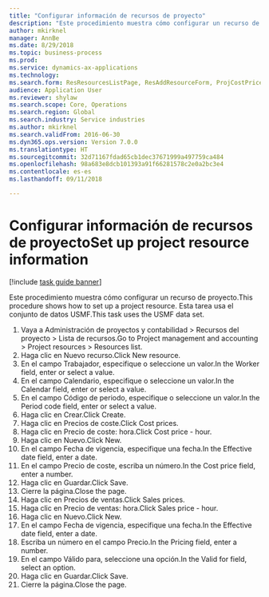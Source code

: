 ```yaml
--- 
title: "Configurar información de recursos de proyecto"
description: "Este procedimiento muestra cómo configurar un recurso de proyecto."
author: mkirknel
manager: AnnBe
ms.date: 8/29/2018
ms.topic: business-process
ms.prod: 
ms.service: dynamics-ax-applications
ms.technology: 
ms.search.form: ResResourcesListPage, ResAddResourceForm, ProjCostPriceHour, ProjSalesPriceHour
audience: Application User
ms.reviewer: shylaw
ms.search.scope: Core, Operations
ms.search.region: Global
ms.search.industry: Service industries
ms.author: mkirknel
ms.search.validFrom: 2016-06-30
ms.dyn365.ops.version: Version 7.0.0
ms.translationtype: HT
ms.sourcegitcommit: 32d71167fdad65cb1dec37671999a497759ca484
ms.openlocfilehash: 98a683e8dcb101393a91f66281578c2e0a2bc3e4
ms.contentlocale: es-es
ms.lasthandoff: 09/11/2018

---
```

# <a name="set-up-project-resource-information"></a><span data-ttu-id="85bea-103">Configurar información de recursos de proyecto</span><span class="sxs-lookup"><span data-stu-id="85bea-103">Set up project resource information</span></span>

[!include [task guide banner](../../includes/task-guide-banner.md)]

<span data-ttu-id="85bea-104">Este procedimiento muestra cómo configurar un recurso de proyecto.</span><span class="sxs-lookup"><span data-stu-id="85bea-104">This procedure shows how to set up a project resource.</span></span> <span data-ttu-id="85bea-105">Esta tarea usa el conjunto de datos USMF.</span><span class="sxs-lookup"><span data-stu-id="85bea-105">This task uses the USMF data set.</span></span>

1. <span data-ttu-id="85bea-106">Vaya a Administración de proyectos y contabilidad > Recursos del proyecto > Lista de recursos.</span><span class="sxs-lookup"><span data-stu-id="85bea-106">Go to Project management and accounting > Project resources > Resources list.</span></span>
2. <span data-ttu-id="85bea-107">Haga clic en Nuevo recurso.</span><span class="sxs-lookup"><span data-stu-id="85bea-107">Click New resource.</span></span>
3. <span data-ttu-id="85bea-108">En el campo Trabajador, especifique o seleccione un valor.</span><span class="sxs-lookup"><span data-stu-id="85bea-108">In the Worker field, enter or select a value.</span></span>
4. <span data-ttu-id="85bea-109">En el campo Calendario, especifique o seleccione un valor.</span><span class="sxs-lookup"><span data-stu-id="85bea-109">In the Calendar field, enter or select a value.</span></span>
5. <span data-ttu-id="85bea-110">En el campo Código de periodo, especifique o seleccione un valor.</span><span class="sxs-lookup"><span data-stu-id="85bea-110">In the Period code field, enter or select a value.</span></span>
6. <span data-ttu-id="85bea-111">Haga clic en Crear.</span><span class="sxs-lookup"><span data-stu-id="85bea-111">Click Create.</span></span>
7. <span data-ttu-id="85bea-112">Haga clic en Precios de coste.</span><span class="sxs-lookup"><span data-stu-id="85bea-112">Click Cost prices.</span></span>
8. <span data-ttu-id="85bea-113">Haga clic en Precio de coste: hora.</span><span class="sxs-lookup"><span data-stu-id="85bea-113">Click Cost price - hour.</span></span>
9. <span data-ttu-id="85bea-114">Haga clic en Nuevo.</span><span class="sxs-lookup"><span data-stu-id="85bea-114">Click New.</span></span>
10. <span data-ttu-id="85bea-115">En el campo Fecha de vigencia, especifique una fecha.</span><span class="sxs-lookup"><span data-stu-id="85bea-115">In the Effective date field, enter a date.</span></span>
11. <span data-ttu-id="85bea-116">En el campo Precio de coste, escriba un número.</span><span class="sxs-lookup"><span data-stu-id="85bea-116">In the Cost price field, enter a number.</span></span>
12. <span data-ttu-id="85bea-117">Haga clic en Guardar.</span><span class="sxs-lookup"><span data-stu-id="85bea-117">Click Save.</span></span>
13. <span data-ttu-id="85bea-118">Cierre la página.</span><span class="sxs-lookup"><span data-stu-id="85bea-118">Close the page.</span></span>
14. <span data-ttu-id="85bea-119">Haga clic en Precios de ventas.</span><span class="sxs-lookup"><span data-stu-id="85bea-119">Click Sales prices.</span></span>
15. <span data-ttu-id="85bea-120">Haga clic en Precio de ventas: hora.</span><span class="sxs-lookup"><span data-stu-id="85bea-120">Click Sales price - hour.</span></span>
16. <span data-ttu-id="85bea-121">Haga clic en Nuevo.</span><span class="sxs-lookup"><span data-stu-id="85bea-121">Click New.</span></span>
17. <span data-ttu-id="85bea-122">En el campo Fecha de vigencia, especifique una fecha.</span><span class="sxs-lookup"><span data-stu-id="85bea-122">In the Effective date field, enter a date.</span></span>
18. <span data-ttu-id="85bea-123">Escriba un número en el campo Precio.</span><span class="sxs-lookup"><span data-stu-id="85bea-123">In the Pricing field, enter a number.</span></span>
19. <span data-ttu-id="85bea-124">En el campo Válido para, seleccione una opción.</span><span class="sxs-lookup"><span data-stu-id="85bea-124">In the Valid for field, select an option.</span></span>
20. <span data-ttu-id="85bea-125">Haga clic en Guardar.</span><span class="sxs-lookup"><span data-stu-id="85bea-125">Click Save.</span></span>
21. <span data-ttu-id="85bea-126">Cierre la página.</span><span class="sxs-lookup"><span data-stu-id="85bea-126">Close the page.</span></span>


